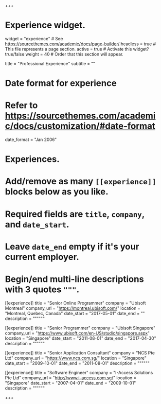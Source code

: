 +++
# Experience widget.
widget = "experience"  # See https://sourcethemes.com/academic/docs/page-builder/
headless = true  # This file represents a page section.
active = true  # Activate this widget? true/false
weight = 40  # Order that this section will appear.

title = "Professional Experience"
subtitle = ""

# Date format for experience
#   Refer to https://sourcethemes.com/academic/docs/customization/#date-format
date_format = "Jan 2006"

# Experiences.
#   Add/remove as many `[[experience]]` blocks below as you like.
#   Required fields are `title`, `company`, and `date_start`.
#   Leave `date_end` empty if it's your current employer.
#   Begin/end multi-line descriptions with 3 quotes `"""`.
[[experience]]
  title = "Senior Online Programmer"
  company = "Ubisoft Montreal"
  company_url = "https://montreal.ubisoft.com/"
  location = "Montreal, Quebec, Canada"
  date_start = "2017-05-01"
  date_end = ""
  description = """"""

[[experience]]
  title = "Senior Programmer"
  company = "Ubisoft Singapore"
  company_url = "https://www.ubisoft.com/en-US/studio/singapore.aspx"
  location = "Singapore"
  date_start = "2011-08-01"
  date_end = "2017-04-30"
  description = """"""

[[experience]]
  title = "Senior Application Consultant"
  company = "NCS Pte Ltd"
  company_url = "https://www.ncs.com.sg/"
  location = "Singapore"
  date_start = "2009-10-01"
  date_end = "2011-08-01"
  description = """"""

[[experience]]
  title = "Software Engineer"
  company = "I-Access Solutions Pte Ltd"
  company_url = "http://www.i-access.com.sg/"
  location = "Singapore"
  date_start = "2007-04-01"
  date_end = "2009-10-01"
  description = """"""

+++

